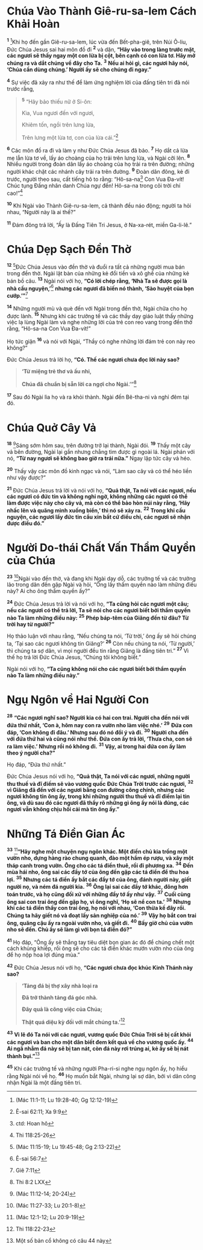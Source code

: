 # Chúa Vào Thành Giê-ru-sa-lem Cách Khải Hoàn
<sup><b>1</b></sup> [^1@-09598823-f6d5-4547-9811-17140322840f]Khi họ đến gần Giê-ru-sa-lem, lúc vừa đến Bết-pha-giê, trên Núi Ô-liu, Đức Chúa Jesus sai hai môn đồ đi <sup><b>2</b></sup> và dặn, **“Hãy vào trong làng trước mặt, các ngươi sẽ thấy ngay một con lừa bị cột, bên cạnh có con lừa tơ. Hãy mở chúng ra và dắt chúng về đây cho Ta.** <sup><b>3</b></sup> **Nếu ai hỏi gì, các ngươi hãy nói, ‘Chúa cần dùng chúng.’ Người ấy sẽ cho chúng đi ngay.”**

<sup><b>4</b></sup> Sự việc đã xảy ra như thế để làm ứng nghiệm lời của đấng tiên tri đã nói trước rằng,

> <sup><b>5</b></sup> “Hãy bảo thiếu nữ ở Si-ôn:
>
> Kìa, Vua ngươi đến với ngươi,
>
> Khiêm tốn, ngồi trên lưng lừa,
>
> Trên lưng một lừa tơ, con của lừa cái.”[^1-09598823-f6d5-4547-9811-17140322840f]

<sup><b>6</b></sup> Các môn đồ ra đi và làm y như Đức Chúa Jesus đã bảo. <sup><b>7</b></sup> Họ dắt cả lừa mẹ lẫn lừa tơ về, lấy áo choàng của họ trải trên lưng lừa, và Ngài cỡi lên. <sup><b>8</b></sup> Nhiều người trong đoàn dân lấy áo choàng của họ trải ra trên đường; những người khác chặt các nhánh cây trải ra trên đường. <sup><b>9</b></sup> Đoàn dân đông, kẻ đi trước, người theo sau, cất tiếng hô to rằng: “Hô-sa-na[^2-09598823-f6d5-4547-9811-17140322840f] Con Vua Đa-vít! Chúc tụng Đấng nhân danh Chúa ngự đến! Hô-sa-na trong cõi trời chí cao!”[^3-09598823-f6d5-4547-9811-17140322840f]

<sup><b>10</b></sup> Khi Ngài vào Thành Giê-ru-sa-lem, cả thành đều náo động; người ta hỏi nhau, “Người này là ai thế?”

<sup><b>11</b></sup> Đám đông trả lời, “Ấy là Đấng Tiên Tri Jesus, ở Na-xa-rét, miền Ga-li-lê.”

# Chúa Dẹp Sạch Đền Thờ
<sup><b>12</b></sup> [^2@-09598823-f6d5-4547-9811-17140322840f]Đức Chúa Jesus vào đền thờ và đuổi ra tất cả những người mua bán trong đền thờ. Ngài lật bàn của những kẻ đổi tiền và xô ghế của những kẻ bán bồ câu. <sup><b>13</b></sup> Ngài nói với họ, **“Có lời chép rằng, ‘Nhà Ta sẽ được gọi là nhà cầu nguyện,’**[^4-09598823-f6d5-4547-9811-17140322840f] **nhưng các ngươi đã biến nó thành, ‘Sào huyệt của bọn cướp.’”**[^5-09598823-f6d5-4547-9811-17140322840f]

<sup><b>14</b></sup> Những người mù và què đến với Ngài trong đền thờ, Ngài chữa cho họ được lành. <sup><b>15</b></sup> Nhưng khi các trưởng tế và các thầy dạy giáo luật thấy những việc lạ lùng Ngài làm và nghe những lời của trẻ con reo vang trong đền thờ rằng, “Hô-sa-na Con Vua Đa-vít!”

Họ tức giận <sup><b>16</b></sup> và nói với Ngài, “Thầy có nghe những lời đám trẻ con này reo không?”

Đức Chúa Jesus trả lời họ, **“Có. Thế các ngươi chưa đọc lời này sao?**

> **‘Từ miệng trẻ thơ và ấu nhi,**
>
> **Chúa đã chuẩn bị sẵn lời ca ngợi cho Ngài.’”**[^6-09598823-f6d5-4547-9811-17140322840f]

<sup><b>17</b></sup> Sau đó Ngài lìa họ và ra khỏi thành. Ngài đến Bê-tha-ni và nghỉ đêm tại đó.

# Chúa Quở Cây Vả
<sup><b>18</b></sup> [^3@-09598823-f6d5-4547-9811-17140322840f]Sáng sớm hôm sau, trên đường trở lại thành, Ngài đói. <sup><b>19</b></sup> Thấy một cây vả bên đường, Ngài lại gần nhưng chẳng tìm được gì ngoài lá. Ngài phán với nó, **“Từ nay ngươi sẽ không bao giờ ra trái nữa.”** Ngay lập tức cây vả héo.

<sup><b>20</b></sup> Thấy vậy các môn đồ kinh ngạc và nói, “Làm sao cây vả có thể héo liền như vậy được?”

<sup><b>21</b></sup> Đức Chúa Jesus trả lời và nói với họ, **“Quả thật, Ta nói với các ngươi, nếu các ngươi có đức tin và không nghi ngờ, không những các ngươi có thể làm được việc này cho cây vả, mà còn có thể bảo hòn núi này rằng, ‘Hãy nhấc lên và quăng mình xuống biển,’ thì nó sẽ xảy ra.** <sup><b>22</b></sup> **Trong khi cầu nguyện, các ngươi lấy đức tin cầu xin bất cứ điều chi, các ngươi sẽ nhận được điều đó.”**

# Người Do-thái Chất Vấn Thẩm Quyền của Chúa
<sup><b>23</b></sup> [^4@-09598823-f6d5-4547-9811-17140322840f]Ngài vào đền thờ, và đang khi Ngài dạy dỗ, các trưởng tế và các trưởng lão trong dân đến gặp Ngài và hỏi, “Ông lấy thẩm quyền nào làm những điều này? Ai cho ông thẩm quyền ấy?”

<sup><b>24</b></sup> Đức Chúa Jesus trả lời và nói với họ, **“Ta cũng hỏi các ngươi một câu; nếu các ngươi có thể trả lời, Ta sẽ nói cho các ngươi biết bởi thẩm quyền nào Ta làm những điều này:** <sup><b>25</b></sup> **Phép báp-têm của Giăng đến từ đâu? Từ trời hay từ người?”**

Họ thảo luận với nhau rằng, “Nếu chúng ta nói, ‘Từ trời,’ ông ấy sẽ hỏi chúng ta, ‘Tại sao các ngươi không tin Giăng?’ <sup><b>26</b></sup> Còn nếu chúng ta nói, ‘Từ người,’ thì chúng ta sợ dân, vì mọi người đều tin rằng Giăng là đấng tiên tri.” <sup><b>27</b></sup> Vì thế họ trả lời Đức Chúa Jesus, “Chúng tôi không biết.”

Ngài nói với họ, **“Ta cũng không nói cho các ngươi biết bởi thẩm quyền nào Ta làm những điều này.”**

# Ngụ Ngôn về Hai Người Con
<sup><b>28</b></sup> **“Các ngươi nghĩ sao? Người kia có hai con trai. Người cha đến nói với đứa thứ nhất, ‘Con à, hôm nay con ra vườn nho làm việc nhé.’** <sup><b>29</b></sup> **Đứa con đáp, ‘Con không đi đâu.’ Nhưng sau đó nó đổi ý và đi.** <sup><b>30</b></sup> **Người cha đến với đứa thứ hai và cũng nói như thế. Đứa con ấy trả lời, ‘Thưa cha, con sẽ ra làm việc.’ Nhưng rồi nó không đi.** <sup><b>31</b></sup> **Vậy, ai trong hai đứa con ấy làm theo ý người cha?”**

Họ đáp, “Đứa thứ nhất.”

Đức Chúa Jesus nói với họ, **“Quả thật, Ta nói với các ngươi, những người thu thuế và đĩ điếm sẽ vào vương quốc Đức Chúa Trời trước các ngươi,** <sup><b>32</b></sup> **vì Giăng đã đến với các ngươi bằng con đường công chính, nhưng các ngươi không tin ông ấy, trong khi những người thu thuế và đĩ điếm lại tin ông, và dù sau đó các ngươi đã thấy rõ những gì ông ấy nói là đúng, các ngươi vẫn không chịu hối cải mà tin ông ấy.”**

# Những Tá Điền Gian Ác
<sup><b>33</b></sup> [^5@-09598823-f6d5-4547-9811-17140322840f]**“Hãy nghe một chuyện ngụ ngôn khác. Một điền chủ kia trồng một vườn nho, dựng hàng rào chung quanh, đào một hầm ép rượu, và xây một tháp canh trong vườn. Ông cho các tá điền thuê, rồi đi phương xa.** <sup><b>34</b></sup> **Đến mùa hái nho, ông sai các đầy tớ của ông đến gặp các tá điền để thu hoa lợi.** <sup><b>35</b></sup> **Nhưng các tá điền ấy bắt các đầy tớ của ông, đánh người này, giết người nọ, và ném đá người kia.** <sup><b>36</b></sup> **Ông lại sai các đầy tớ khác, đông hơn toán trước, và họ cũng đối xử với những đầy tớ ấy như vậy.** <sup><b>37</b></sup> **Cuối cùng ông sai con trai ông đến gặp họ, vì ông nghĩ, ‘Họ sẽ nể con ta.’** <sup><b>38</b></sup> **Nhưng khi các tá điền thấy con trai ông, họ nói với nhau, ‘Con thừa kế đây rồi. Chúng ta hãy giết nó và đoạt lấy sản nghiệp của nó.’** <sup><b>39</b></sup> **Vậy họ bắt con trai ông, quăng cậu ấy ra ngoài vườn nho, và giết đi.** <sup><b>40</b></sup> **Bấy giờ chủ của vườn nho sẽ đến. Chủ ấy sẽ làm gì với bọn tá điền đó?”**

<sup><b>41</b></sup> Họ đáp, “Ông ấy sẽ thẳng tay tiêu diệt bọn gian ác đó để chúng chết một cách khủng khiếp, rồi ông sẽ cho các tá điền khác mướn vườn nho của ông để họ nộp hoa lợi đúng mùa.”

<sup><b>42</b></sup> Đức Chúa Jesus nói với họ, **“Các ngươi chưa đọc khúc Kinh Thánh này sao?**

> **‘Tảng đá bị thợ xây nhà loại ra**
>
> **Đã trở thành tảng đá góc nhà.**
>
> **Đây quả là công việc của Chúa;**
>
> **Thật quá diệu kỳ đối với mắt chúng ta.’**[^7-09598823-f6d5-4547-9811-17140322840f]

<sup><b>43</b></sup> **Vì lẽ đó Ta nói với các ngươi, vương quốc Đức Chúa Trời sẽ bị cất khỏi các ngươi và ban cho một dân biết đem kết quả về cho vương quốc ấy.** <sup><b>44</b></sup> **Ai ngã nhằm đá này sẽ bị tan nát, còn đá này rơi trúng ai, kẻ ấy sẽ bị nát thành bụi.”**[^8-09598823-f6d5-4547-9811-17140322840f]

<sup><b>45</b></sup> Khi các trưởng tế và những người Pha-ri-si nghe ngụ ngôn ấy, họ hiểu rằng Ngài nói về họ. <sup><b>46</b></sup> Họ muốn bắt Ngài, nhưng lại sợ dân, bởi vì dân công nhận Ngài là một đấng tiên tri.

[^1-09598823-f6d5-4547-9811-17140322840f]: Ê-sai 62:11; Xa 9:9
[^2-09598823-f6d5-4547-9811-17140322840f]: ctd: Hoan hô
[^3-09598823-f6d5-4547-9811-17140322840f]: Thi 118:25-26
[^4-09598823-f6d5-4547-9811-17140322840f]: Ê-sai 56:7
[^5-09598823-f6d5-4547-9811-17140322840f]: Giê 7:11
[^6-09598823-f6d5-4547-9811-17140322840f]: Thi 8:2 LXX
[^7-09598823-f6d5-4547-9811-17140322840f]: Thi 118:22-23
[^8-09598823-f6d5-4547-9811-17140322840f]: Một số bản cổ không có câu 44 này
[^1@-09598823-f6d5-4547-9811-17140322840f]: (Mác 11:1-11; Lu 19:28-40; Gg 12:12-19)
[^2@-09598823-f6d5-4547-9811-17140322840f]: (Mác 11:15-19; Lu 19:45-48; Gg 2:13-22)
[^3@-09598823-f6d5-4547-9811-17140322840f]: (Mác 11:12-14; 20-24)
[^4@-09598823-f6d5-4547-9811-17140322840f]: (Mác 11:27-33; Lu 20:1-8)
[^5@-09598823-f6d5-4547-9811-17140322840f]: (Mác 12:1-12; Lu 20:9-19)